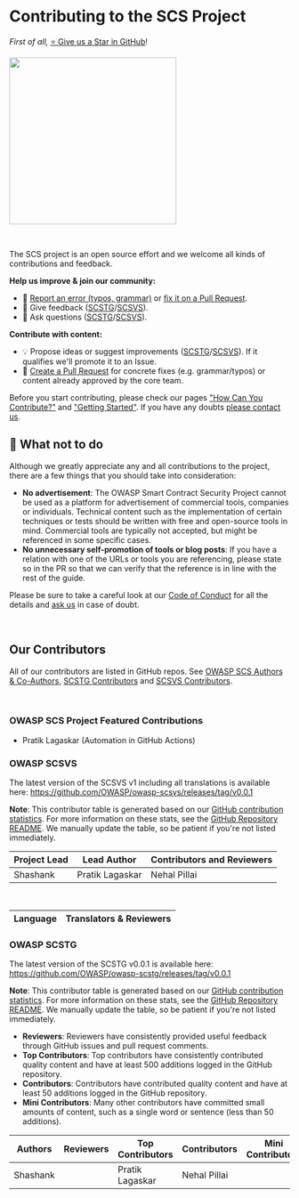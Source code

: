 # Contributing to the SCS Project

_First of all,_ [⭐ Give us a Star in GitHub](https://github.com/OWASP/owasp-scs)!

<a href="https://github.com/OWASP/owasp-scs"><img src="../../assets/starring.png" width="300px"/></a>

<br>

The SCS project is an open source effort and we welcome all kinds of contributions and feedback.

**Help us improve & join our community:**

- 🐞 [Report an error (typos, grammar)](contributing/1_How_Can_You_Contribute.md#create-issues) or [fix it on a Pull Request](contributing/1_How_Can_You_Contribute.md#open-a-pull-request).
- 💬 Give feedback ([SCSTG](https://github.com/OWASP/owasp-scstg/discussions/categories/general)/[SCSVS](https://github.com/OWASP/owasp-scsvs/discussions/categories/general)).
- 🙏 Ask questions ([SCSTG](https://github.com/OWASP/owasp-scstg/discussions/categories/q-a)/[SCSVS](https://github.com/OWASP/owasp-scsvs/discussions/categories/q-a)).

**Contribute with content:**

- 💡 Propose ideas or suggest improvements ([SCSTG](https://github.com/OWASP/owasp-scstg/discussions/categories/ideas)/[SCSVS](https://github.com/OWASP/owasp-scsvs/discussions/categories/ideas)). If it qualifies we'll promote it to an Issue.
- 📄 [Create a Pull Request](contributing/1_How_Can_You_Contribute.md#open-a-pull-request) for concrete fixes (e.g. grammar/typos) or content already approved by the core team.

Before you start contributing, please check our pages ["How Can You Contribute?"](contributing/1_How_Can_You_Contribute.md) and ["Getting Started"](contributing/2_Getting_Started.md). If you have any doubts [please contact us](contact.md).

## 🚫 What not to do

Although we greatly appreciate any and all contributions to the project, there are a few things that you should take into consideration:

- **No advertisement**: The OWASP Smart Contract Security Project cannot be used as a platform for advertisement of commercial tools, companies or individuals. Technical content such as the implementation of certain techniques or tests should be written with free and open-source tools in mind. Commercial tools are typically not accepted, but might be referenced in some specific cases.
- **No unnecessary self-promotion of tools or blog posts**: If you have a relation with one of the URLs or tools you are referencing, please state so in the PR so that we can verify that the reference is in line with the rest of the guide.

Please be sure to take a careful look at our [Code of Conduct](https://github.com/OWASP/owasp-scstg/blob/master/.github/CODE_OF_CONDUCT.md "Code of Conduct") for all the details and [ask us](contact.md) in case of doubt.

<br>

## Our Contributors

All of our contributors are listed in GitHub repos. See [OWASP SCS Authors & Co-Authors](https://github.com/OWASP/owasp-scs/graphs/contributors), [SCSTG Contributors](https://github.com/OWASP/owasp-scstg/graphs/contributors) and [SCSVS Contributors](https://github.com/OWASP/owasp-scsvs/graphs/contributors).


<br>

### OWASP SCS Project Featured Contributions

- Pratik Lagaskar (Automation in GitHub Actions)


### OWASP SCSVS 

The latest version of the SCSVS v1 including all translations is available here: <https://github.com/OWASP/owasp-scsvs/releases/tag/v0.0.1>

**Note**: This contributor table is generated based on our [GitHub contribution statistics](https://github.com/OWASP/owasp-scsvs/graphs/contributors "GitHub contribution statistics"). For more information on these stats, see the [GitHub Repository README](https://github.com/OWASP/owasp-scsvs/blob/master/README.md "GitHub Repository README"). We manually update the table, so be patient if you're not listed immediately.

| Project Lead | Lead Author | Contributors and Reviewers |
| ------- | --- | ----------------- |
| Shashank | Pratik Lagaskar | Nehal Pillai|

<br/>

| Language | Translators & Reviewers |
| --------------- | ------------------------------------------------------------ |



### OWASP SCSTG 

The latest version of the SCSTG v0.0.1 is available here: <https://github.com/OWASP/owasp-scstg/releases/tag/v0.0.1>

**Note**: This contributor table is generated based on our [GitHub contribution statistics](https://github.com/OWASP/owasp-scstg/graphs/contributors "GitHub contribution statistics"). For more information on these stats, see the [GitHub Repository README](https://github.com/OWASP/owasp-scstg/blob/master/README.md "GitHub Repository README"). We manually update the table, so be patient if you're not listed immediately.

- **Reviewers**: Reviewers have consistently provided useful feedback through GitHub issues and pull request comments.
- **Top Contributors**: Top contributors have consistently contributed quality content and have at least 500 additions logged in the GitHub repository.
- **Contributors**: Contributors have contributed quality content and have at least 50 additions logged in the GitHub repository.
- **Mini Contributors**: Many other contributors have committed small amounts of content, such as a single word or sentence (less than 50 additions).

| Authors | Reviewers | Top Contributors | Contributors | Mini Contributors | Editors |
| ---- | ---- | ----- | --- | --- | --- |
|Shashank | | Pratik Lagaskar|Nehal Pillai  | | |

